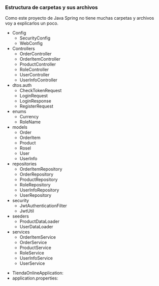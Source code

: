 ### Estructura de carpetas y sus archivos
Como este proyecto de Java Spring no tiene muchas carpetas y archivos voy a explicarlos un poco.

- Config
  - SecurityConfig
  - WebConfig
- Controllers
  - OrderController
  - OrderItemController
  - ProductController
  - RoleController
  - UserController
  - UserInfoController
- dtos.auth
  - CheckTokenRequest
  - LoginRequest
  - LoginResponse
  - RegisterRequest
- enums
  - Currency
  - RoleName
- models
  - Order
  - OrderItem
  - Product
  - Rosel
  - User
  - UserInfo
- repositories
  - OrderItemRepository
  - OrderRepository
  - ProductRepository
  - RoleRepository
  - UserInfoRepository
  - UserRepository
- security
  - JwtAuthenticationFilter
  - JwtUtil
- seeders
  - ProductDataLoader
  - UserDataLoader
- services
  - OrderItemService
  - OrderService
  - ProductService
  - RoleService
  - UserInfoService
  - UserService

* TiendaOnlineApplication: 
* application.properties: 